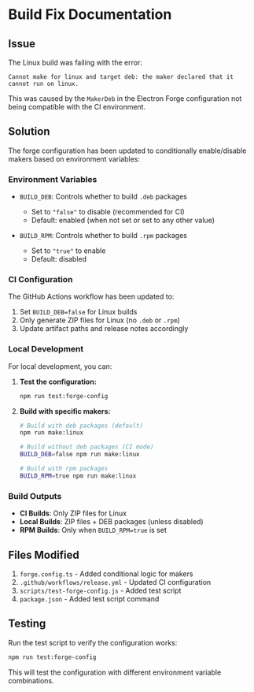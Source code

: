 # Build Fix Documentation

## Issue

The Linux build was failing with the error:

```
Cannot make for linux and target deb: the maker declared that it cannot run on linux.
```

This was caused by the `MakerDeb` in the Electron Forge configuration not being compatible with the CI environment.

## Solution

The forge configuration has been updated to conditionally enable/disable makers based on environment variables:

### Environment Variables

- `BUILD_DEB`: Controls whether to build `.deb` packages

  - Set to `"false"` to disable (recommended for CI)
  - Default: enabled (when not set or set to any other value)

- `BUILD_RPM`: Controls whether to build `.rpm` packages
  - Set to `"true"` to enable
  - Default: disabled

### CI Configuration

The GitHub Actions workflow has been updated to:

1. Set `BUILD_DEB=false` for Linux builds
2. Only generate ZIP files for Linux (no `.deb` or `.rpm`)
3. Update artifact paths and release notes accordingly

### Local Development

For local development, you can:

1. **Test the configuration:**

   ```bash
   npm run test:forge-config
   ```

2. **Build with specific makers:**

   ```bash
   # Build with deb packages (default)
   npm run make:linux

   # Build without deb packages (CI mode)
   BUILD_DEB=false npm run make:linux

   # Build with rpm packages
   BUILD_RPM=true npm run make:linux
   ```

### Build Outputs

- **CI Builds**: Only ZIP files for Linux
- **Local Builds**: ZIP files + DEB packages (unless disabled)
- **RPM Builds**: Only when `BUILD_RPM=true` is set

## Files Modified

1. `forge.config.ts` - Added conditional logic for makers
2. `.github/workflows/release.yml` - Updated CI configuration
3. `scripts/test-forge-config.js` - Added test script
4. `package.json` - Added test script command

## Testing

Run the test script to verify the configuration works:

```bash
npm run test:forge-config
```

This will test the configuration with different environment variable combinations.
